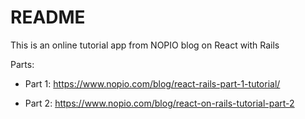 # README

This is an online tutorial app from NOPIO blog on React with Rails

Parts:

* Part 1: https://www.nopio.com/blog/react-rails-part-1-tutorial/

* Part 2: https://www.nopio.com/blog/react-on-rails-tutorial-part-2
